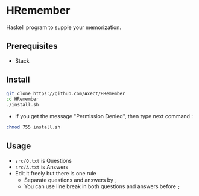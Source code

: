 # HRemember

Haskell program to supple your memorization.

## Prerequisites

* Stack

## Install

```bash
git clone https://github.com/Axect/HRemember
cd HRemember
./install.sh
```

* If you get the message "Permission Denied", then type next command :

```bash
chmod 755 install.sh
```

## Usage

* `src/Q.txt` is Questions
* `src/A.txt` is Answers
* Edit it freely but there is one rule
  * Separate questions and answers by `;`
  * You can use line break in both questions and answers before `;`

